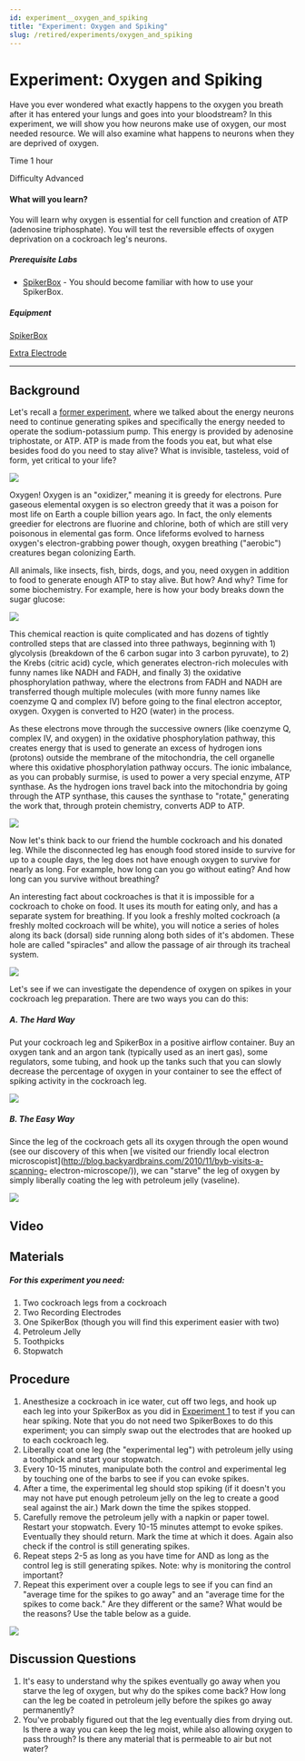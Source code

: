 ```yaml
---
id: experiment__oxygen_and_spiking
title: "Experiment: Oxygen and Spiking"
slug: /retired/experiments/oxygen_and_spiking
---
```


# Experiment: Oxygen and Spiking

Have you ever wondered what exactly happens to the oxygen you breath after it
has entered your lungs and goes into your bloodstream? In this experiment, we
will show you how neurons make use of oxygen, our most needed resource. We
will also examine what happens to neurons when they are deprived of oxygen.

Time  1 hour

Difficulty  Advanced

#### What will you learn?

You will learn why oxygen is essential for cell function and creation of ATP
(adenosine triphosphate). You will test the reversible effects of oxygen
deprivation on a cockroach leg's neurons.

##### Prerequisite Labs

  * [SpikerBox](spikerbox) \- You should become familiar with how to use your SpikerBox.

##### Equipment

[SpikerBox](/products/spikerbox)

[Extra Electrode](/products/recordingelectrode)

* * *

## Background

Let's recall a [former
experiment](http://wiki.backyardbrains.com/Experiment%3A_Power_Consumption),
where we talked about the energy neurons need to continue generating spikes
and specifically the energy needed to operate the sodium-potassium pump. This
energy is provided by adenosine triphostate, or ATP. ATP is made from the
foods you eat, but what else besides food do you need to stay alive? What is
invisible, tasteless, void of form, yet critical to your life?

[ ![](./img/Exp10_oxygen.jpeg)](img/Exp10_oxygen.jpeg)

Oxygen! Oxygen is an "oxidizer," meaning it is greedy for electrons. Pure
gaseous elemental oxygen is so electron greedy that it was a poison for most
life on Earth a couple billion years ago. In fact, the only elements greedier
for electrons are fluorine and chlorine, both of which are still very
poisonous in elemental gas form. Once lifeforms evolved to harness oxygen's
electron-grabbing power though, oxygen breathing ("aerobic") creatures began
colonizing Earth.

All animals, like insects, fish, birds, dogs, and you, need oxygen in addition
to food to generate enough ATP to stay alive. But how? And why? Time for some
biochemistry. For example, here is how your body breaks down the sugar
glucose:

[ ![](./img/Exp10_metabolism.jpeg)](img/Exp10_metabolism.jpeg)

This chemical reaction is quite complicated and has dozens of tightly
controlled steps that are classed into three pathways, beginning with 1)
glycolysis (breakdown of the 6 carbon sugar into 3 carbon pyruvate), to 2) the
Krebs (citric acid) cycle, which generates electron-rich molecules with funny
names like NADH and FADH, and finally 3) the oxidative phosphorylation
pathway, where the electrons from FADH and NADH are transferred though
multiple molecules (with more funny names like coenzyme Q and complex IV)
before going to the final electron acceptor, oxygen. Oxygen is converted to
H2O (water) in the process.

As these electrons move through the successive owners (like coenzyme Q,
complex IV, and oxygen) in the oxidative phosphorylation pathway, this creates
energy that is used to generate an excess of hydrogen ions (protons) outside
the membrane of the mitochondria, the cell organelle where this oxidative
phosphorylation pathway occurs. The ionic imbalance, as you can probably
surmise, is used to power a very special enzyme, ATP synthase. As the hydrogen
ions travel back into the mitochondria by going through the ATP synthase, this
causes the synthase to "rotate," generating the work that, through protein
chemistry, converts ADP to ATP.

[ ![](./img/Exp10_ATPsynthase_NEW.jpeg)](img/Exp10_ATPsynthase_NEW.jpeg)

Now let's think back to our friend the humble cockroach and his donated leg.
While the disconnected leg has enough food stored inside to survive for up to
a couple days, the leg does not have enough oxygen to survive for nearly as
long. For example, how long can you go without eating? And how long can you
survive without breathing?

An interesting fact about cockroaches is that it is impossible for a cockroach
to choke on food. It uses its mouth for eating only, and has a separate system
for breathing. If you look a freshly molted cockroach (a freshly molted
cockroach will be white), you will notice a series of holes along its back
(dorsal) side running along both sides of it's abdomen. These hole are called
"spiracles" and allow the passage of air through its tracheal system.

[ ![](./img/spiraclesmolted_small.jpg)](img/spiraclesmolted_small.jpg)

Let's see if we can investigate the dependence of oxygen on spikes in your
cockroach leg preparation. There are two ways you can do this:

##### A. The Hard Way

Put your cockroach leg and SpikerBox in a positive airflow container. Buy an
oxygen tank and an argon tank (typically used as an inert gas), some
regulators, some tubing, and hook up the tanks such that you can slowly
decrease the percentage of oxygen in your container to see the effect of
spiking activity in the cockroach leg.

[ ![](./img/Exp10_HardWay.jpeg)](img/Exp10_HardWay.jpeg)

##### B. The Easy Way

Since the leg of the cockroach gets all its oxygen through the open wound (see
our discovery of this when [we visited our friendly local electron
microscopist](http://blog.backyardbrains.com/2010/11/byb-visits-a-scanning-
electron-microscope/)), we can "starve" the leg of oxygen by simply liberally
coating the leg with petroleum jelly (vaseline).

[ ![](./img/Exp10_Easyway1.jpeg)](img/Exp10_Easyway1.jpeg)

## Video

## Materials

##### For this experiment you need:

  1. Two cockroach legs from a cockroach 
  2. Two Recording Electrodes 
  3. One SpikerBox (though you will find this experiment easier with two) 
  4. Petroleum Jelly 
  5. Toothpicks 
  6. Stopwatch 

## Procedure

  1. Anesthesize a cockroach in ice water, cut off two legs, and hook up each leg into your SpikerBox as you did in [Experiment 1](http://backyardbrains.com/experiments/spikerbox) to test if you can hear spiking. Note that you do not need two SpikerBoxes to do this experiment; you can simply swap out the electrodes that are hooked up to each cockroach leg. 
  2. Liberally coat one leg (the "experimental leg") with petroleum jelly using a toothpick and start your stopwatch. 
  3. Every 10-15 minutes, manipulate both the control and experimental leg by touching one of the barbs to see if you can evoke spikes. 
  4. After a time, the experimental leg should stop spiking (if it doesn't you may not have put enough petroleum jelly on the leg to create a good seal against the air.) Mark down the time the spikes stopped. 
  5. Carefully remove the petroleum jelly with a napkin or paper towel. Restart your stopwatch. Every 10-15 minutes attempt to evoke spikes. Eventually they should return. Mark the time at which it does. Again also check if the control is still generating spikes. 
  6. Repeat steps 2-5 as long as you have time for AND as long as the control leg is still generating spikes. Note: why is monitoring the control important? 
  7. Repeat this experiment over a couple legs to see if you can find an "average time for the spikes to go away" and an "average time for the spikes to come back." Are they different or the same? What would be the reasons? Use the table below as a guide. 

[ ![](./img/Exp10_spiketable.jpeg)](img/Exp10_spiketable.jpeg)

## Discussion Questions

  1. It's easy to understand why the spikes eventually go away when you starve the leg of oxygen, but why do the spikes come back? How long can the leg be coated in petroleum jelly before the spikes go away permanently? 
  2. You've probably figured out that the leg eventually dies from drying out. Is there a way you can keep the leg moist, while also allowing oxygen to pass through? Is there any material that is permeable to air but not water?